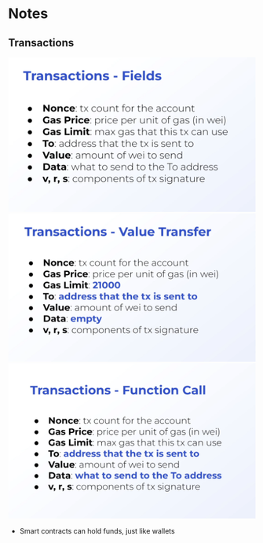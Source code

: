 # Notes

## Transactions

![transaction fields](transaction-fields.png)
![transaction values](transaction-values.png)
![transaction functions](transaction-functions.png)

- Smart contracts can hold funds, just like wallets

